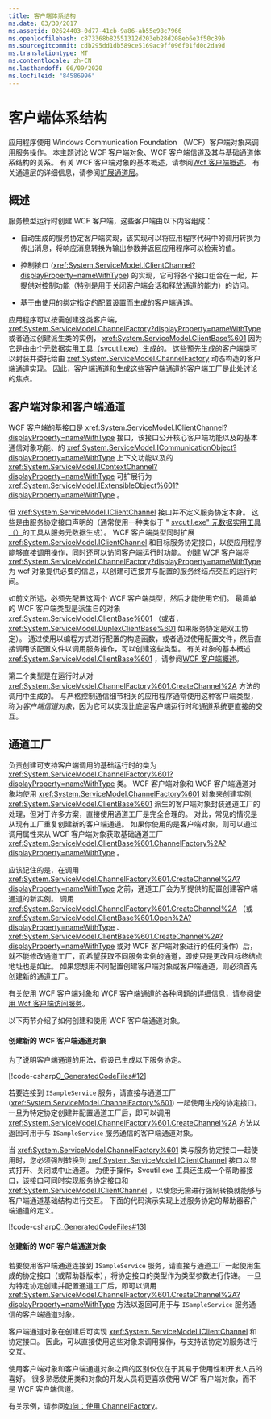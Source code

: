 ```yaml
---
title: 客户端体系结构
ms.date: 03/30/2017
ms.assetid: 02624403-0d77-41cb-9a86-ab55e98c7966
ms.openlocfilehash: c873368b82551312d203eb28d208eb6e3f50c89b
ms.sourcegitcommit: cdb295dd1db589ce5169ac9ff096f01fd0c2da9d
ms.translationtype: MT
ms.contentlocale: zh-CN
ms.lasthandoff: 06/09/2020
ms.locfileid: "84586996"
---
```

# <a name="client-architecture"></a>客户端体系结构
应用程序使用 Windows Communication Foundation （WCF）客户端对象来调用服务操作。 本主题讨论 WCF 客户端对象、WCF 客户端信道及其与基础通道体系结构的关系。 有关 WCF 客户端对象的基本概述，请参阅[Wcf 客户端概述](../wcf-client-overview.md)。 有关通道层的详细信息，请参阅[扩展通道层](../extending/extending-the-channel-layer.md)。  
  
## <a name="overview"></a>概述  
 服务模型运行时创建 WCF 客户端，这些客户端由以下内容组成：  
  
- 自动生成的服务协定客户端实现，该实现可以将应用程序代码中的调用转换为传出消息，将响应消息转换为输出参数并返回应用程序可以检索的值。  
  
- 控制接口 (<xref:System.ServiceModel.IClientChannel?displayProperty=nameWithType>) 的实现，它可将各个接口组合在一起，并提供对控制功能（特别是用于关闭客户端会话和释放通道的能力）的访问。  
  
- 基于由使用的绑定指定的配置设置而生成的客户端通道。  
  
 应用程序可以按需创建这类客户端， <xref:System.ServiceModel.ChannelFactory?displayProperty=nameWithType> 或者通过创建派生类的实例， <xref:System.ServiceModel.ClientBase%601> 因为它是由由[个元数据实用工具（svcutil.exe）](../servicemodel-metadata-utility-tool-svcutil-exe.md)生成的。 这些预先生成的客户端类可以封装并委托给由 <xref:System.ServiceModel.ChannelFactory> 动态构造的客户端通道实现。 因此，客户端通道和生成这些客户端通道的客户端工厂是此处讨论的焦点。  
  
## <a name="client-objects-and-client-channels"></a>客户端对象和客户端通道  
 WCF 客户端的基接口是 <xref:System.ServiceModel.IClientChannel?displayProperty=nameWithType> 接口，该接口公开核心客户端功能以及的基本通信对象功能、的 <xref:System.ServiceModel.ICommunicationObject?displayProperty=nameWithType> 上下文功能以及的 <xref:System.ServiceModel.IContextChannel?displayProperty=nameWithType> 可扩展行为 <xref:System.ServiceModel.IExtensibleObject%601?displayProperty=nameWithType> 。  
  
 但 <xref:System.ServiceModel.IClientChannel> 接口并不定义服务协定本身。 这些是由服务协定接口声明的（通常使用一种类似于 " [svcutil.exe" 元数据实用工具（）](../servicemodel-metadata-utility-tool-svcutil-exe.md)的工具从服务元数据生成）。 WCF 客户端类型同时扩展 <xref:System.ServiceModel.IClientChannel> 和目标服务协定接口，以使应用程序能够直接调用操作，同时还可以访问客户端运行时功能。 创建 WCF 客户端将 <xref:System.ServiceModel.ChannelFactory?displayProperty=nameWithType> 为 wcf 对象提供必要的信息，以创建可连接并与配置的服务终结点交互的运行时间。  
  
 如前文所述，必须先配置这两个 WCF 客户端类型，然后才能使用它们。 最简单的 WCF 客户端类型是派生自的对象 <xref:System.ServiceModel.ClientBase%601> （或者， <xref:System.ServiceModel.DuplexClientBase%601> 如果服务协定是双工协定）。 通过使用以编程方式进行配置的构造函数，或者通过使用配置文件，然后直接调用该配置文件以调用服务操作，可以创建这些类型。 有关对象的基本概述 <xref:System.ServiceModel.ClientBase%601> ，请参阅[WCF 客户端概述](../wcf-client-overview.md)。  
  
 第二个类型是在运行时从对 <xref:System.ServiceModel.ChannelFactory%601.CreateChannel%2A> 方法的调用中生成的。 与严格控制通信细节相关的应用程序通常使用这种客户端类型，称为*客户端信道对象*，因为它可以实现比底层客户端运行时和通道系统更直接的交互。  
  
## <a name="channel-factories"></a>通道工厂  
 负责创建可支持客户端调用的基础运行时的类为 <xref:System.ServiceModel.ChannelFactory%601?displayProperty=nameWithType> 类。 WCF 客户端对象和 WCF 客户端通道对象均使用 <xref:System.ServiceModel.ChannelFactory%601> 对象来创建实例; <xref:System.ServiceModel.ClientBase%601> 派生的客户端对象封装通道工厂的处理，但对于许多方案，直接使用通道工厂是完全合理的。 对此，常见的情况是从现有工厂重复创建新的客户端通道。 如果你使用的是客户端对象，则可以通过调用属性来从 WCF 客户端对象获取基础通道工厂 <xref:System.ServiceModel.ClientBase%601.ChannelFactory%2A?displayProperty=nameWithType> 。  
  
 应该记住的是，在调用 <xref:System.ServiceModel.ChannelFactory%601.CreateChannel%2A?displayProperty=nameWithType> 之前，通道工厂会为所提供的配置创建客户端通道的新实例。 调用 <xref:System.ServiceModel.ChannelFactory%601.CreateChannel%2A> （或 <xref:System.ServiceModel.ClientBase%601.Open%2A?displayProperty=nameWithType> 、 <xref:System.ServiceModel.ClientBase%601.CreateChannel%2A?displayProperty=nameWithType> 或对 WCF 客户端对象进行的任何操作）后，就不能修改通道工厂，而希望获取不同服务实例的通道，即使只是更改目标终结点地址也是如此。 如果您想用不同配置创建客户端对象或客户端通道，则必须首先创建新的通道工厂。  
  
 有关使用 WCF 客户端对象和 WCF 客户端通道的各种问题的详细信息，请参阅[使用 Wcf 客户端访问服务](accessing-services-using-a-client.md)。  
  
 以下两节介绍了如何创建和使用 WCF 客户端通道对象。  
  
#### <a name="creating-a-new-wcf-client-channel-object"></a>创建新的 WCF 客户端通道对象  
 为了说明客户端通道的用法，假设已生成以下服务协定。  
  
 [!code-csharp[C_GeneratedCodeFiles#12](../../../../samples/snippets/csharp/VS_Snippets_CFX/c_generatedcodefiles/cs/proxycode.cs#12)]  
  
 若要连接到 `ISampleService` 服务，请直接与通道工厂 (<xref:System.ServiceModel.ChannelFactory%601>) 一起使用生成的协定接口。 一旦为特定协定创建并配置通道工厂后，即可以调用 <xref:System.ServiceModel.ChannelFactory%601.CreateChannel%2A> 方法以返回可用于与 `ISampleService` 服务通信的客户端通道对象。  
  
 当 <xref:System.ServiceModel.ChannelFactory%601> 类与服务协定接口一起使用时，您必须强制转换到 <xref:System.ServiceModel.IClientChannel> 接口以显式打开、关闭或中止通道。 为便于操作，Svcutil.exe 工具还生成一个帮助器接口，该接口可同时实现服务协定接口和 <xref:System.ServiceModel.IClientChannel> ，以使您无需进行强制转换就能够与客户端通道基础结构进行交互。 下面的代码演示实现上述服务协定的帮助器客户端通道的定义。  
  
 [!code-csharp[C_GeneratedCodeFiles#13](../../../../samples/snippets/csharp/VS_Snippets_CFX/c_generatedcodefiles/cs/proxycode.cs#13)]  
  
#### <a name="creating-a-new-wcf-client-channel-object"></a>创建新的 WCF 客户端通道对象  
 若要使用客户端通道连接到 `ISampleService` 服务，请直接与通道工厂一起使用生成的协定接口（或帮助器版本），将协定接口的类型作为类型参数进行传递。 一旦为特定协定创建并配置通道工厂后，即可以调用 <xref:System.ServiceModel.ChannelFactory%601.CreateChannel%2A?displayProperty=nameWithType> 方法以返回可用于与 `ISampleService` 服务通信的客户端通道对象。  
  
 客户端通道对象在创建后可实现 <xref:System.ServiceModel.IClientChannel> 和协定接口。 因此，可以直接使用这些对象来调用操作，与支持该协定的服务进行交互。  
  
 使用客户端对象和客户端通道对象之间的区别仅仅在于其易于使用性和开发人员的喜好。 很多熟悉使用类和对象的开发人员将更喜欢使用 WCF 客户端对象，而不是 WCF 客户端信道。  
  
 有关示例，请参阅[如何：使用 ChannelFactory](how-to-use-the-channelfactory.md)。
